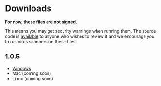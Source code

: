 # Downloads

**For now, these files are not signed.**

This means you may get security warnings when running them. The source code is [available](https://github.com/PandemicMoon/hackertyper) to anyone who wishes to review it and we encourage you to run virus scanners on these files.

## 1.0.5
- [Windows](https://github.com/PandemicMoon/hackertyper/blob/master/releases/1.0.5/HackerTyper%20Setup%201.0.5.exe?raw=true)
- Mac (coming soon)
- Linux (coming soon)
